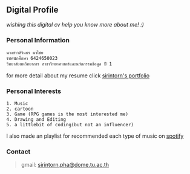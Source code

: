 ## Digital Profile
*wishing this digital cv help you know more about me! :)*


### Personal Information
```markdown
นางสาวสิรินธร ผาไชย 
รหัศนักศึกษา 6424650023
วิทยาลัยสหวิทยาการ สาขาวิทยาศาสตร์และนวัตกรรมข้อมูล ปี 1

```
for more detail about my resume click [sirintorn's portfolio](https://drive.google.com/file/d/143nojI2KND_-JcSeSOI3UdfXEcqR8-5G/view?usp=sharing)

### Personal Interests
```
1. Music
2. cartoon
3. Game (RPG games is the most interested me)
4. Drawing and Editing
5. a littlebit of coding(but not an influencer)
```
I also made an playlist for recommended each type of music on [spotify](https://open.spotify.com/playlist/2i3miRQPPAYEepR0WikcdE?si=63e9fe7ea88d4897)

### Contact
> gmail: sirintorn.pha@dome.tu.ac.th
